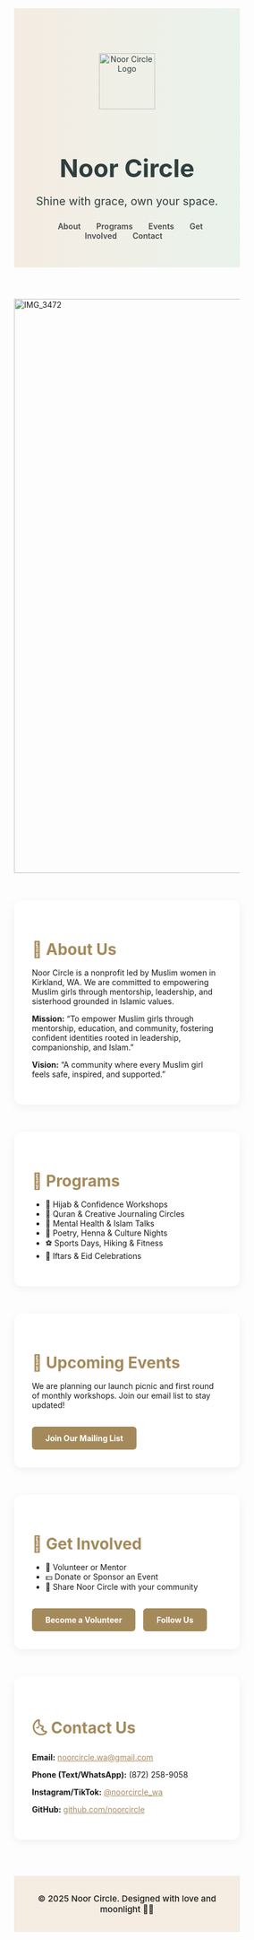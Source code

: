 <!DOCTYPE html>
<html lang="en">
<head>
  <meta charset="UTF-8" />
  <meta name="viewport" content="width=device-width, initial-scale=1.0" />
  <title>Noor Circle</title>
  <link href="https://fonts.googleapis.com/css2?family=Inter:wght@400;700&display=swap" rel="stylesheet" />
  <style>
    * {
      box-sizing: border-box;
    }

    body {
      font-family: 'Inter', sans-serif;
      margin: 0;
      padding: 0;
      background: #fefbf7;
      color: #3a3a3a;
      line-height: 1.6;
    }

    header {
      background: linear-gradient(to right, #f5ece2, #e9f3ec);
      padding: 5rem 2rem 3rem;
      text-align: center;
      color: #2f3e3e;
      position: relative;
    }

    header img.logo {
      width: 100px;
      margin-bottom: 1rem;
    }

    header h1 {
      font-size: 2.75rem;
      margin-bottom: 0.5rem;
    }

    header p {
      font-size: 1.25rem;
      margin-bottom: 1rem;
    }

    nav {
      margin-top: 1.5rem;
    }

    nav a {
      margin: 0 12px;
      text-decoration: none;
      font-weight: 600;
      color: #4b4b4b;
      transition: color 0.3s;
    }

    nav a:hover {
      color: #b38f59;
    }

    section {
      max-width: 900px;
      margin: 3rem auto;
      padding: 2rem;
      background: #fff;
      border-radius: 14px;
      box-shadow: 0 4px 16px rgba(0, 0, 0, 0.06);
    }

    section h2 {
      color: #a48a5b;
      font-size: 1.75rem;
      margin-bottom: 1rem;
    }

    ul {
      padding-left: 1.5rem;
    }

    .cta-button {
      display: inline-block;
      background-color: #a48a5b;
      color: white;
      padding: 12px 24px;
      border-radius: 6px;
      text-decoration: none;
      font-weight: bold;
      margin-top: 1rem;
      margin-right: 10px;
      transition: background 0.3s, transform 0.3s;
    }

    .cta-button:hover {
      background-color: #8d724a;
      transform: scale(1.05);
    }

    footer {
      background-color: #f5ece2;
      padding: 1rem;
      text-align: center;
      margin-top: 4rem;
      font-weight: 500;
      font-size: 0.95rem;
    }

    a {
      color: #a48a5b;
    }

    @media (max-width: 600px) {
      header h1 {
        font-size: 2rem;
      }

      .cta-button {
        display: block;
        margin-bottom: 10px;
      }

      nav a {
        display: block;
        margin: 6px 0;
      }
    }
  </style>
</head>
<body>
  <header>
    <img src="./IMG_3472.png" alt="Noor Circle Logo" class="logo" />
    <h1>Noor Circle</h1>
    <p>Shine with grace, own your space.</p>
    <nav>
      <a href="#about">About</a>
      <a href="#programs">Programs</a>
      <a href="#events">Events</a>
      <a href="#involved">Get Involved</a>
      <a href="#contact">Contact</a>
    </nav>
  </header>
  <img width="1024" height="1024" alt="IMG_3472" src="https://github.com/user-attachments/assets/7db5b1f1-8360-42a2-b2a5-04ac57d5518a" />


  <section id="about">
    <h2>🌙 About Us</h2>
    <p>Noor Circle is a nonprofit led by Muslim women in Kirkland, WA. We are committed to empowering Muslim girls through mentorship, leadership, and sisterhood grounded in Islamic values.</p>
    <p><strong>Mission:</strong> “To empower Muslim girls through mentorship, education, and community, fostering confident identities rooted in leadership, companionship, and Islam.”</p>
    <p><strong>Vision:</strong> “A community where every Muslim girl feels safe, inspired, and supported.”</p>
  </section>

  <section id="programs">
    <h2>🌼 Programs</h2>
    <ul>
      <li>💬 Hijab & Confidence Workshops</li>
      <li>📖 Quran & Creative Journaling Circles</li>
      <li>🧠 Mental Health & Islam Talks</li>
      <li>🎨 Poetry, Henna & Culture Nights</li>
      <li>⚽ Sports Days, Hiking & Fitness</li>
      <li>🍲 Iftars & Eid Celebrations</li>
    </ul>
  </section>

  <section id="events">
    <h2>🌙 Upcoming Events</h2>
    <p>We are planning our launch picnic and first round of monthly workshops. Join our email list to stay updated!</p>
    <a href="mailto:noorcircle.wa@gmail.com" class="cta-button">Join Our Mailing List</a>
  </section>

  <section id="involved">
    <h2>🌸 Get Involved</h2>
    <ul>
      <li>🤝 Volunteer or Mentor</li>
      <li>💵 Donate or Sponsor an Event</li>
      <li>📢 Share Noor Circle with your community</li>
    </ul>
    <a href="mailto:noorcircle.wa@gmail.com" class="cta-button">Become a Volunteer</a>
    <a href="https://instagram.com/noorcircle_wa" class="cta-button" target="_blank">Follow Us</a>
  </section>

  <section id="contact">
    <h2>🌜 Contact Us</h2>
    <p><strong>Email:</strong> <a href="mailto:noorcircle.wa@gmail.com">noorcircle.wa@gmail.com</a></p>
    <p><strong>Phone (Text/WhatsApp):</strong> (872) 258-9058</p>
    <p><strong>Instagram/TikTok:</strong> <a href="https://instagram.com/noorcircle_wa" target="_blank">@noorcircle_wa</a></p>
    <p><strong>GitHub:</strong> <a href="https://github.com/noorcircle" target="_blank">github.com/noorcircle</a></p>
  </section>

  <footer>
    <p>© 2025 Noor Circle. Designed with love and moonlight 🌙🌸</p>
  </footer>
</body>
</html>
